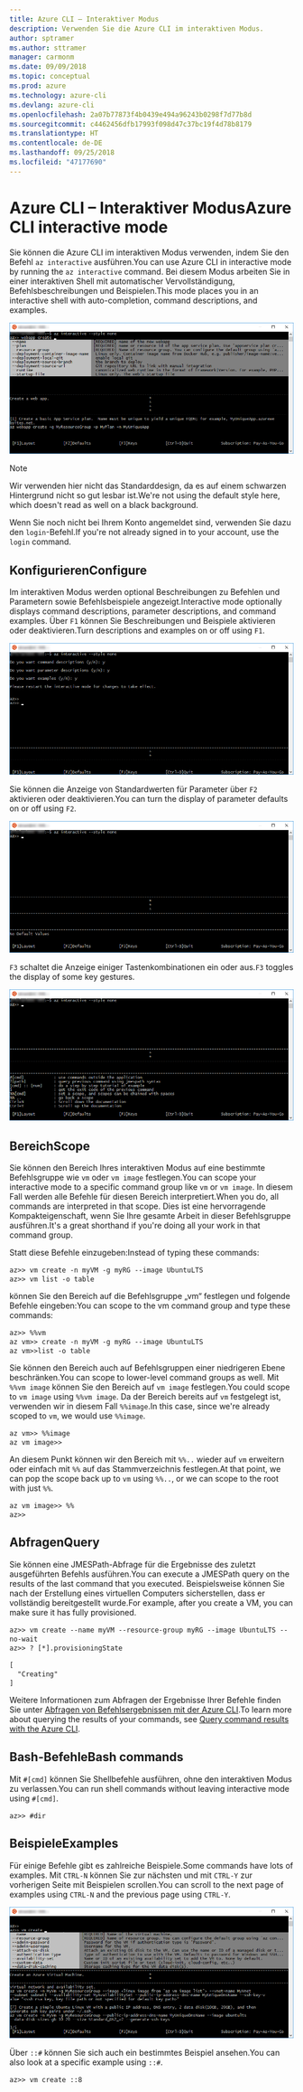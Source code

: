 ```yaml
---
title: Azure CLI – Interaktiver Modus
description: Verwenden Sie die Azure CLI im interaktiven Modus.
author: sptramer
ms.author: sttramer
manager: carmonm
ms.date: 09/09/2018
ms.topic: conceptual
ms.prod: azure
ms.technology: azure-cli
ms.devlang: azure-cli
ms.openlocfilehash: 2a07b77873f4b0439e494a96243b0298f7d77b8d
ms.sourcegitcommit: c4462456dfb17993f098d47c37bc19f4d78b8179
ms.translationtype: HT
ms.contentlocale: de-DE
ms.lasthandoff: 09/25/2018
ms.locfileid: "47177690"
---
```

# <a name="azure-cli-interactive-mode"></a><span data-ttu-id="1f424-103">Azure CLI – Interaktiver Modus</span><span class="sxs-lookup"><span data-stu-id="1f424-103">Azure CLI interactive mode</span></span>

<span data-ttu-id="1f424-104">Sie können die Azure CLI im interaktiven Modus verwenden, indem Sie den Befehl `az interactive` ausführen.</span><span class="sxs-lookup"><span data-stu-id="1f424-104">You can use Azure CLI in interactive mode by running the `az interactive` command.</span></span>
<span data-ttu-id="1f424-105">Bei diesem Modus arbeiten Sie in einer interaktiven Shell mit automatischer Vervollständigung, Befehlsbeschreibungen und Beispielen.</span><span class="sxs-lookup"><span data-stu-id="1f424-105">This mode places you in an interactive shell with auto-completion, command descriptions, and examples.</span></span>

![Interaktiver Modus](./media/interactive-azure-cli/webapp-create.png)

> [!NOTE]
> <span data-ttu-id="1f424-107">Wir verwenden hier nicht das Standarddesign, da es auf einem schwarzen Hintergrund nicht so gut lesbar ist.</span><span class="sxs-lookup"><span data-stu-id="1f424-107">We're not using the default style here, which doesn't read as well on a black background.</span></span>

<span data-ttu-id="1f424-108">Wenn Sie noch nicht bei Ihrem Konto angemeldet sind, verwenden Sie dazu den `login`-Befehl.</span><span class="sxs-lookup"><span data-stu-id="1f424-108">If you're not already signed in to your account, use the `login` command.</span></span>

## <a name="configure"></a><span data-ttu-id="1f424-109">Konfigurieren</span><span class="sxs-lookup"><span data-stu-id="1f424-109">Configure</span></span>

<span data-ttu-id="1f424-110">Im interaktiven Modus werden optional Beschreibungen zu Befehlen und Parametern sowie Befehlsbeispiele angezeigt.</span><span class="sxs-lookup"><span data-stu-id="1f424-110">Interactive mode optionally displays command descriptions, parameter descriptions, and command examples.</span></span>
<span data-ttu-id="1f424-111">Über `F1` können Sie Beschreibungen und Beispiele aktivieren oder deaktivieren.</span><span class="sxs-lookup"><span data-stu-id="1f424-111">Turn descriptions and examples on or off using `F1`.</span></span>

![Beschreibungen und Beispiele](./media/interactive-azure-cli/descriptions-and-examples.png)

<span data-ttu-id="1f424-113">Sie können die Anzeige von Standardwerten für Parameter über `F2` aktivieren oder deaktivieren.</span><span class="sxs-lookup"><span data-stu-id="1f424-113">You can turn the display of parameter defaults on or off using `F2`.</span></span>

![Standardwerte](./media/interactive-azure-cli/defaults.png)

<span data-ttu-id="1f424-115">`F3` schaltet die Anzeige einiger Tastenkombinationen ein oder aus.</span><span class="sxs-lookup"><span data-stu-id="1f424-115">`F3` toggles the display of some key gestures.</span></span>

![Tastenkombinationen](./media/interactive-azure-cli/gestures.png)

## <a name="scope"></a><span data-ttu-id="1f424-117">Bereich</span><span class="sxs-lookup"><span data-stu-id="1f424-117">Scope</span></span>

<span data-ttu-id="1f424-118">Sie können den Bereich Ihres interaktiven Modus auf eine bestimmte Befehlsgruppe wie `vm` oder `vm image` festlegen.</span><span class="sxs-lookup"><span data-stu-id="1f424-118">You can scope your interactive mode to a specific command group like `vm` or `vm image`.</span></span>
<span data-ttu-id="1f424-119">In diesem Fall werden alle Befehle für diesen Bereich interpretiert.</span><span class="sxs-lookup"><span data-stu-id="1f424-119">When you do, all commands are interpreted in that scope.</span></span>
<span data-ttu-id="1f424-120">Dies ist eine hervorragende Kompakteigenschaft, wenn Sie Ihre gesamte Arbeit in dieser Befehlsgruppe ausführen.</span><span class="sxs-lookup"><span data-stu-id="1f424-120">It's a great shorthand if you're doing all your work in that command group.</span></span>

<span data-ttu-id="1f424-121">Statt diese Befehle einzugeben:</span><span class="sxs-lookup"><span data-stu-id="1f424-121">Instead of typing these commands:</span></span>

```azurecli
az>> vm create -n myVM -g myRG --image UbuntuLTS
az>> vm list -o table
```

<span data-ttu-id="1f424-122">können Sie den Bereich auf die Befehlsgruppe „vm“ festlegen und folgende Befehle eingeben:</span><span class="sxs-lookup"><span data-stu-id="1f424-122">You can scope to the vm command group and type these commands:</span></span>

```azurecli
az>> %%vm
az vm>> create -n myVM -g myRG --image UbuntuLTS
az vm>>list -o table
```

<span data-ttu-id="1f424-123">Sie können den Bereich auch auf Befehlsgruppen einer niedrigeren Ebene beschränken.</span><span class="sxs-lookup"><span data-stu-id="1f424-123">You can scope to lower-level command groups as well.</span></span>
<span data-ttu-id="1f424-124">Mit `%%vm image` können Sie den Bereich auf `vm image` festlegen.</span><span class="sxs-lookup"><span data-stu-id="1f424-124">You could scope to `vm image` using `%%vm image`.</span></span>
<span data-ttu-id="1f424-125">Da der Bereich bereits auf `vm` festgelegt ist, verwenden wir in diesem Fall `%%image`.</span><span class="sxs-lookup"><span data-stu-id="1f424-125">In this case, since we're already scoped to `vm`, we would use `%%image`.</span></span>

```azurecli
az vm>> %%image
az vm image>>
```

<span data-ttu-id="1f424-126">An diesem Punkt können wir den Bereich mit `%%..` wieder auf `vm` erweitern oder einfach mit `%%` auf das Stammverzeichnis festlegen.</span><span class="sxs-lookup"><span data-stu-id="1f424-126">At that point, we can pop the scope back up to `vm` using `%%..`, or we can scope to the root with just `%%`.</span></span>

```azurecli
az vm image>> %%
az>>
```

## <a name="query"></a><span data-ttu-id="1f424-127">Abfragen</span><span class="sxs-lookup"><span data-stu-id="1f424-127">Query</span></span>

<span data-ttu-id="1f424-128">Sie können eine JMESPath-Abfrage für die Ergebnisse des zuletzt ausgeführten Befehls ausführen.</span><span class="sxs-lookup"><span data-stu-id="1f424-128">You can execute a JMESPath query on the results of the last command that you executed.</span></span>
<span data-ttu-id="1f424-129">Beispielsweise können Sie nach der Erstellung eines virtuellen Computers sicherstellen, dass er vollständig bereitgestellt wurde.</span><span class="sxs-lookup"><span data-stu-id="1f424-129">For example, after you create a VM, you can make sure it has fully provisioned.</span></span>

```azurecli
az>> vm create --name myVM --resource-group myRG --image UbuntuLTS --no-wait
az>> ? [*].provisioningState
```

```output
[
  "Creating"
]
```

<span data-ttu-id="1f424-130">Weitere Informationen zum Abfragen der Ergebnisse Ihrer Befehle finden Sie unter [Abfragen von Befehlsergebnissen mit der Azure CLI](query-azure-cli.md).</span><span class="sxs-lookup"><span data-stu-id="1f424-130">To learn more about querying the results of your commands, see [Query command results with the Azure CLI](query-azure-cli.md).</span></span>

## <a name="bash-commands"></a><span data-ttu-id="1f424-131">Bash-Befehle</span><span class="sxs-lookup"><span data-stu-id="1f424-131">Bash commands</span></span>

<span data-ttu-id="1f424-132">Mit `#[cmd]` können Sie Shellbefehle ausführen, ohne den interaktiven Modus zu verlassen.</span><span class="sxs-lookup"><span data-stu-id="1f424-132">You can run shell commands without leaving interactive mode using `#[cmd]`.</span></span>

```azurecli
az>> #dir
```

## <a name="examples"></a><span data-ttu-id="1f424-133">Beispiele</span><span class="sxs-lookup"><span data-stu-id="1f424-133">Examples</span></span>

<span data-ttu-id="1f424-134">Für einige Befehle gibt es zahlreiche Beispiele.</span><span class="sxs-lookup"><span data-stu-id="1f424-134">Some commands have lots of examples.</span></span>
<span data-ttu-id="1f424-135">Mit `CTRL-N` können Sie zur nächsten und mit `CTRL-Y` zur vorherigen Seite mit Beispielen scrollen.</span><span class="sxs-lookup"><span data-stu-id="1f424-135">You can scroll to the next page of examples using `CTRL-N` and the previous page using `CTRL-Y`.</span></span>

![Beispiele](./media/interactive-azure-cli/examples.png)

<span data-ttu-id="1f424-137">Über `::#` können Sie sich auch ein bestimmtes Beispiel ansehen.</span><span class="sxs-lookup"><span data-stu-id="1f424-137">You can also look at a specific example using `::#`.</span></span>

```azurecli
az>> vm create ::8
```
